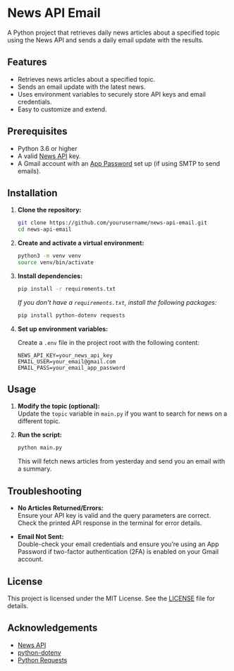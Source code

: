 # News API Email

A Python project that retrieves daily news articles about a specified topic using the News API and sends a daily email update with the results.

## Features

- Retrieves news articles about a specified topic.
- Sends an email update with the latest news.
- Uses environment variables to securely store API keys and email credentials.
- Easy to customize and extend.

## Prerequisites

- Python 3.6 or higher
- A valid [News API](https://newsapi.org/) key.
- A Gmail account with an [App Password](https://support.google.com/accounts/answer/185833) set up (if using SMTP to send emails).

## Installation

1. **Clone the repository:**

   ```bash
   git clone https://github.com/yourusername/news-api-email.git
   cd news-api-email
   ```

2. **Create and activate a virtual environment:**

   ```bash
   python3 -m venv venv
   source venv/bin/activate
   ```

3. **Install dependencies:**

   ```bash
   pip install -r requirements.txt
   ```

   *If you don't have a `requirements.txt`, install the following packages:*

   ```bash
   pip install python-dotenv requests
   ```

4. **Set up environment variables:**

   Create a `.env` file in the project root with the following content:

   ```properties
   NEWS_API_KEY=your_news_api_key
   EMAIL_USER=your_email@gmail.com
   EMAIL_PASS=your_email_app_password
   ```

## Usage

1. **Modify the topic (optional):**  
   Update the `topic` variable in `main.py` if you want to search for news on a different topic.

2. **Run the script:**

   ```bash
   python main.py
   ```

   This will fetch news articles from yesterday and send you an email with a summary.

## Troubleshooting

- **No Articles Returned/Errors:**  
  Ensure your API key is valid and the query parameters are correct. Check the printed API response in the terminal for error details.

- **Email Not Sent:**  
  Double-check your email credentials and ensure you’re using an App Password if two-factor authentication (2FA) is enabled on your Gmail account.

## License

This project is licensed under the MIT License. See the [LICENSE](LICENSE) file for details.

## Acknowledgements

- [News API](https://newsapi.org/)
- [python-dotenv](https://pypi.org/project/python-dotenv/)
- [Python Requests](https://pypi.org/project/requests/)